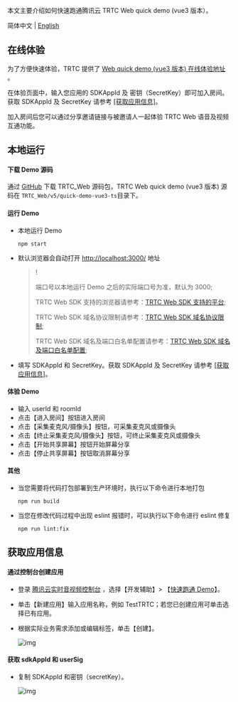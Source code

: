 本文主要介绍如何快速跑通腾讯云 TRTC Web quick demo (vue3 版本）。

简体中文 | [English](./README.md)

## 在线体验

为了方便快速体验，TRTC 提供了 [Web quick demo (vue3 版本) 在线体验地址](https://web.sdk.qcloud.com/trtc/webrtc/v5/demo/quick-demo-vue3-ts/index.html) 。

在体验页面中，输入您应用的 SDKAppId 及 密钥（SecretKey）即可加入房间。获取 SDKAppId 及 SecretKey 请参考 <a href="#getAppInfo">[获取应用信息]</a>。

加入房间后您可以通过分享邀请链接与被邀请人一起体验 TRTC Web 语音及视频互通功能。

## 本地运行

#### 下载 Demo 源码

通过 [GitHub](https://github.com/LiteAVSDK/TRTC_Web/v5) 下载 TRTC_Web 源码包，TRTC Web quick demo (vue3 版本) 源码在 `TRTC_Web/v5/quick-demo-vue3-ts`目录下。

#### 运行 Demo

- 本地运行 Demo

  ```shell
  npm start
  ```

- 默认浏览器会自动打开 [http://localhost:3000/](http://localhost:3000/) 地址

  > !
  >
  > 端口号以本地运行 Demo 之后的实际端口号为准，默认为 3000;
  >
  > TRTC Web SDK 支持的浏览器请参考：[TRTC Web SDK 支持的平台](https://cloud.tencent.com/document/product/647/17249#.E6.94.AF.E6.8C.81.E7.9A.84.E5.B9.B3.E5.8F.B0);
  >
  > TRTC Web SDK 域名协议限制请参考：[TRTC Web SDK 域名协议限制](https://cloud.tencent.com/document/product/647/17249#url-.E5.9F.9F.E5.90.8D.E5.8D.8F.E8.AE.AE.E9.99.90.E5.88.B6);
  >
  > TRTC Web SDK 域名及端口白名单配置请参考：[TRTC Web SDK 域名及端口白名单配置](https://cloud.tencent.com/document/product/647/34399#webrtc-.E9.9C.80.E8.A6.81.E9.85.8D.E7.BD.AE.E5.93.AA.E4.BA.9B.E7.AB.AF.E5.8F.A3.E6.88.96.E5.9F.9F.E5.90.8D.E4.B8.BA.E7.99.BD.E5.90.8D.E5.8D.95.EF.BC.9F);

+ 填写 SDKAppId 和 SecretKey。获取 SDKAppId 及 SecretKey 请参考 <a href="#getAppInfo">[获取应用信息]</a>。

#### 体验 Demo

- 输入 userId 和 roomId
- 点击【进入房间】按钮进入房间
- 点击【采集麦克风/摄像头】按钮，可采集麦克风或摄像头
- 点击【终止采集麦克风/摄像头】按钮，可终止采集麦克风或摄像头
- 点击【开始共享屏幕】按钮开始屏幕分享
- 点击【停止共享屏幕】按钮取消屏幕分享

#### 其他

- 当您需要将代码打包部署到生产环境时，执行以下命令进行本地打包

  ```shell
  npm run build
  ```

- 当您在修改代码过程中出现 eslint 报错时，可以执行以下命令进行 eslint 修复

  ```shell
  npm run lint:fix
  ```

<span id="getAppInfo"></span>

## 获取应用信息

#### 通过控制台创建应用

- 登录 [腾讯云实时音视频控制台](https://console.cloud.tencent.com/trtc) ，选择【开发辅助】> 【[快速跑通 Demo](https://console.cloud.tencent.com/trtc/quickstart)】。

- 单击【新建应用】输入应用名称，例如 TestTRTC；若您已创建应用可单击选择已有应用。

- 根据实际业务需求添加或编辑标签，单击【创建】。

  ![img](https://qcloudimg.tencent-cloud.cn/raw/7a75d25ff107b1bcc32fa67db9348442.png)

#### 获取 sdkAppId 和 userSig

- 复制 SDKAppId 和密钥（secretKey）。

  ![img](https://qcloudimg.tencent-cloud.cn/raw/fae7429a873a5d42df3f9dd701db2685.png)

